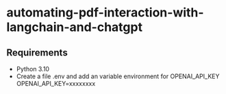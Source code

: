 # automating-pdf-interaction-with-langchain-and-chatgpt

## Requirements

- Python 3.10
- Create a file .env and add an variable environment for OPENAI_API_KEY
  OPENAI_API_KEY=xxxxxxxx
